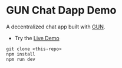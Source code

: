 # GUN Chat Dapp Demo

A decentralized chat app built with [GUN](https://gun.eco/). 

- Try the [Live Demo](https://gun-chat-dapp.web.app/)

```
git clone <this-repo>
npm install
npm run dev
```